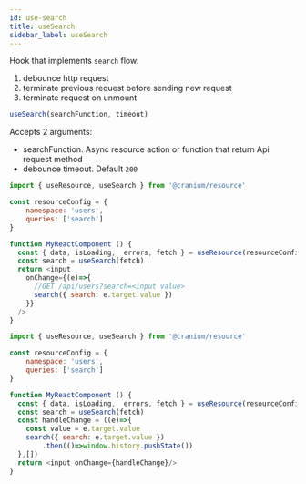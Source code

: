 ```yaml
---
id: use-search
title: useSearch
sidebar_label: useSearch
---
```


Hook that implements `search` flow:
1. debounce http request
2. terminate previous request before sending new request
3. terminate request on unmount

```ts
useSearch(searchFunction, timeout)
```

Accepts 2 arguments:
- searchFunction. Async resource action or function that return Api request method
- debounce timeout. Default `200`

```js {9,14}
import { useResource, useSearch } from '@cranium/resource'

const resourceConfig = { 
    namespace: 'users', 
    queries: ['search']
}

function MyReactComponent () {
  const { data, isLoading,  errors, fetch } = useResource(resourceConfig)
  const search = useSearch(fetch)
  return <input 
    onChange={(e)=>{
      //GET /api/users?search=<input value>
      search({ search: e.target.value })
    }}
  />
}
```


```js {9,13-14}
import { useResource, useSearch } from '@cranium/resource'

const resourceConfig = { 
    namespace: 'users', 
    queries: ['search']
}

function MyReactComponent () {
  const { data, isLoading,  errors, fetch } = useResource(resourceConfig)
  const search = useSearch(fetch)
  const handleChange = ((e)=>{
    const value = e.target.value
    search({ search: e.target.value })
        .then(()=>window.history.pushState())
  },[])
  return <input onChange={handleChange}/>
}
```